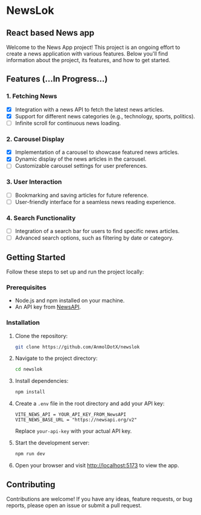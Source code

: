 # NewsLok

## React based News app

Welcome to the News App project! This project is an ongoing effort to create a news application with various features. Below you'll find information about the project, its features, and how to get started.

## Features (...In Progress...)

### 1. Fetching News

- [x] Integration with a news API to fetch the latest news articles.
- [x] Support for different news categories (e.g., technology, sports, politics).
- [ ] Infinite scroll for continuous news loading.

### 2. Carousel Display

- [x] Implementation of a carousel to showcase featured news articles.
- [x] Dynamic display of the news articles in the carousel.
- [ ] Customizable carousel settings for user preferences.

### 3. User Interaction

- [ ] Bookmarking and saving articles for future reference.
- [ ] User-friendly interface for a seamless news reading experience.

### 4. Search Functionality

- [ ] Integration of a search bar for users to find specific news articles.
- [ ] Advanced search options, such as filtering by date or category.

## Getting Started

Follow these steps to set up and run the project locally:

### Prerequisites

- Node.js and npm installed on your machine.
- An API key from [NewsAPI](https://newsapi.org/).

### Installation

1. Clone the repository:

   ```bash
   git clone https://github.com/AnmolDotX/newslok
   ```

2. Navigate to the project directory:

   ```bash
   cd newslok
   ```

3. Install dependencies:

   ```bash
   npm install
   ```

4. Create a `.env` file in the root directory and add your API key:

   ```env
   VITE_NEWS_API = YOUR_API_KEY_FROM_NewsAPI
   VITE_NEWS_BASE_URL = "https://newsapi.org/v2"
   ```

   Replace `your-api-key` with your actual API key.

5. Start the development server:

   ```bash
   npm run dev
   ```

6. Open your browser and visit [http://localhost:5173](http://localhost:5173) to view the app.

## Contributing

Contributions are welcome! If you have any ideas, feature requests, or bug reports, please open an issue or submit a pull request.

```